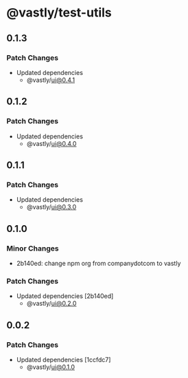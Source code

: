 # @vastly/test-utils

## 0.1.3

### Patch Changes

- Updated dependencies
  - @vastly/ui@0.4.1

## 0.1.2

### Patch Changes

- Updated dependencies
  - @vastly/ui@0.4.0

## 0.1.1

### Patch Changes

- Updated dependencies
  - @vastly/ui@0.3.0

## 0.1.0

### Minor Changes

- 2b140ed: change npm org from companydotcom to vastly

### Patch Changes

- Updated dependencies [2b140ed]
  - @vastly/ui@0.2.0

## 0.0.2

### Patch Changes

- Updated dependencies [1ccfdc7]
  - @vastly/ui@0.1.0
